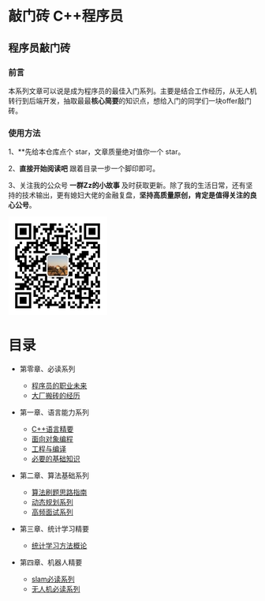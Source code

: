 # 敲门砖 C++程序员
## 程序员敲门砖

### 前言

本系列文章可以说是成为程序员的最佳入门系列。主要是结合工作经历，从无人机转行到后端开发，抽取最最**核心简要**的知识点，想给入门的同学们一块offer敲门砖。

### 使用方法

1、**先给本仓库点个 star，文章质量绝对值你一个 star。

2、**直接开始阅读吧** 跟着目录一步一个脚印即可。

3、关注我的公众号 **一群Zz的小故事** 及时获取更新。除了我的生活日常，还有坚持的技术输出，更有媳妇大佬的金融复盘，**坚持高质量原创，肯定是值得关注的良心公号**。

<img src="./pics/wechat/qrcode.jpg" width = "200" align=center />


# 目录

* 第零章、必读系列

  * [程序员的职业未来](算法思维系列/学习数据结构和算法的高效方法.md)
  * [大厂搬砖的经历]()

* 第一章、语言能力系列

  * [C++语言精要](动态规划系列/动态规划详解进阶.md)
  * [面向对象编程](动态规划系列/动态规划详解进阶.md)
  * [工程与编译]()
  * [必要的基础知识](算法思维系列/算法学习之路.md)
  
* 第二章、算法基础系列

  * [算法刷题思路指南](算法思维系列/学习数据结构和算法的高效方法.md)
  * [动态规划系列](基础算法系列/动态规划详解.md)
  * [高频面试系列]()
  
* 第三章、统计学习精要
  
  * [统计学习方法概论](统计学习系列/统计学习方法概论.md)
  
* 第四章、机器人精要
  
  * [slam必读系列](高频面试系列/LRU算法.md)
  * [无人机必读系列](高频面试系列/LRU算法.md)
  



